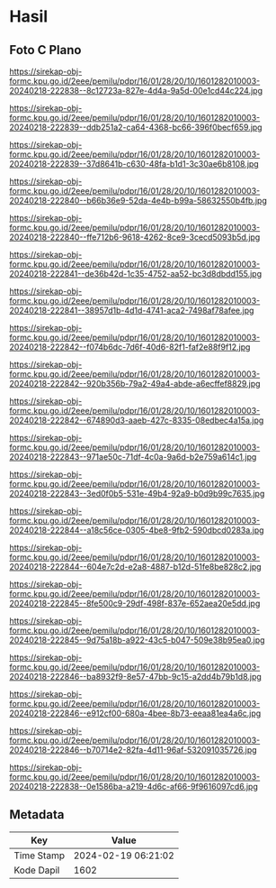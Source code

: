 # Hasil

## Foto C Plano

https://sirekap-obj-formc.kpu.go.id/2eee/pemilu/pdpr/16/01/28/20/10/1601282010003-20240218-222838--8c12723a-827e-4d4a-9a5d-00e1cd44c224.jpg

https://sirekap-obj-formc.kpu.go.id/2eee/pemilu/pdpr/16/01/28/20/10/1601282010003-20240218-222839--ddb251a2-ca64-4368-bc66-396f0becf659.jpg

https://sirekap-obj-formc.kpu.go.id/2eee/pemilu/pdpr/16/01/28/20/10/1601282010003-20240218-222839--37d8641b-c630-48fa-b1d1-3c30ae6b8108.jpg

https://sirekap-obj-formc.kpu.go.id/2eee/pemilu/pdpr/16/01/28/20/10/1601282010003-20240218-222840--b66b36e9-52da-4e4b-b99a-58632550b4fb.jpg

https://sirekap-obj-formc.kpu.go.id/2eee/pemilu/pdpr/16/01/28/20/10/1601282010003-20240218-222840--ffe712b6-9618-4262-8ce9-3cecd5093b5d.jpg

https://sirekap-obj-formc.kpu.go.id/2eee/pemilu/pdpr/16/01/28/20/10/1601282010003-20240218-222841--de36b42d-1c35-4752-aa52-bc3d8dbdd155.jpg

https://sirekap-obj-formc.kpu.go.id/2eee/pemilu/pdpr/16/01/28/20/10/1601282010003-20240218-222841--38957d1b-4d1d-4741-aca2-7498af78afee.jpg

https://sirekap-obj-formc.kpu.go.id/2eee/pemilu/pdpr/16/01/28/20/10/1601282010003-20240218-222842--f074b6dc-7d6f-40d6-82f1-faf2e88f9f12.jpg

https://sirekap-obj-formc.kpu.go.id/2eee/pemilu/pdpr/16/01/28/20/10/1601282010003-20240218-222842--920b356b-79a2-49a4-abde-a6ecffef8829.jpg

https://sirekap-obj-formc.kpu.go.id/2eee/pemilu/pdpr/16/01/28/20/10/1601282010003-20240218-222842--674890d3-aaeb-427c-8335-08edbec4a15a.jpg

https://sirekap-obj-formc.kpu.go.id/2eee/pemilu/pdpr/16/01/28/20/10/1601282010003-20240218-222843--971ae50c-71df-4c0a-9a6d-b2e759a614c1.jpg

https://sirekap-obj-formc.kpu.go.id/2eee/pemilu/pdpr/16/01/28/20/10/1601282010003-20240218-222843--3ed0f0b5-531e-49b4-92a9-b0d9b99c7635.jpg

https://sirekap-obj-formc.kpu.go.id/2eee/pemilu/pdpr/16/01/28/20/10/1601282010003-20240218-222844--a18c56ce-0305-4be8-9fb2-590dbcd0283a.jpg

https://sirekap-obj-formc.kpu.go.id/2eee/pemilu/pdpr/16/01/28/20/10/1601282010003-20240218-222844--604e7c2d-e2a8-4887-b12d-51fe8be828c2.jpg

https://sirekap-obj-formc.kpu.go.id/2eee/pemilu/pdpr/16/01/28/20/10/1601282010003-20240218-222845--8fe500c9-29df-498f-837e-652aea20e5dd.jpg

https://sirekap-obj-formc.kpu.go.id/2eee/pemilu/pdpr/16/01/28/20/10/1601282010003-20240218-222845--9d75a18b-a922-43c5-b047-509e38b95ea0.jpg

https://sirekap-obj-formc.kpu.go.id/2eee/pemilu/pdpr/16/01/28/20/10/1601282010003-20240218-222846--ba8932f9-8e57-47bb-9c15-a2dd4b79b1d8.jpg

https://sirekap-obj-formc.kpu.go.id/2eee/pemilu/pdpr/16/01/28/20/10/1601282010003-20240218-222846--e912cf00-680a-4bee-8b73-eeaa81ea4a6c.jpg

https://sirekap-obj-formc.kpu.go.id/2eee/pemilu/pdpr/16/01/28/20/10/1601282010003-20240218-222846--b70714e2-82fa-4d11-96af-532091035726.jpg

https://sirekap-obj-formc.kpu.go.id/2eee/pemilu/pdpr/16/01/28/20/10/1601282010003-20240218-222838--0e1586ba-a219-4d6c-af66-9f9616097cd6.jpg


## Metadata

| Key        | Value               |
| ---------- | ------------------- |
| Time Stamp | 2024-02-19 06:21:02 |
| Kode Dapil | 1602                |



